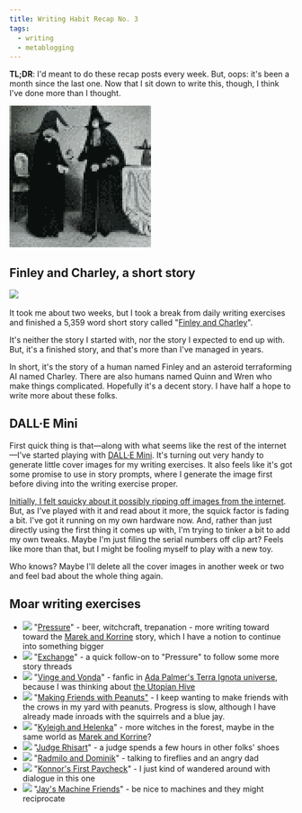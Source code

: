 ```yaml
---
title: Writing Habit Recap No. 3
tags:
  - writing
  - metablogging
---
```


**TL;DR**:  I'd meant to do these recap posts every week. But, oops: it's been a month since the last one. Now that I sit down to write this, though, I think I've done more than I thought.

<!--more-->

![](cover.png)

## Finley and Charley, a short story
<img src="https://blog.lmorchard.com/2022/06/07/finley-and-charley/cover.png" width="150" />

It took me about two weeks, but I took a break from daily writing exercises and finished a 5,359 word short story called "[Finley and Charley](https://blog.lmorchard.com/2022/06/07/finley-and-charley/)".

It's neither the story I started with, nor the story I expected to end up with. But, it's a finished story, and that's more than I've managed in years.

In short, it's the story of a human named Finley and an asteroid terraforming AI named Charley. There are also humans named Quinn and Wren who make things complicated. Hopefully it's a decent story. I have half a hope to write more about these folks.

## DALL·E Mini
First quick thing is that—along with what seems like the rest of the internet—I've started playing with [DALL·E Mini](https://github.com/borisdayma/dalle-mini). It's turning out very handy to generate little cover images for my writing exercises. It also feels like it's got some promise to use in story prompts, where I generate the image first before diving into the writing exercise proper.

[Initially, I felt squicky about it possibly ripping off images from the internet](https://twitter.com/lmorchard/status/1534952790698577920). But, as I've played with it and read about it more, the squick factor is fading a bit. I've got it running on my own hardware now. And, rather than just directly using the first thing it comes up with, I'm trying to tinker a bit to add my own tweaks. Maybe I'm just filing the serial numbers off clip art? Feels like more than that, but I might be fooling myself to play with a new toy.

Who knows? Maybe I'll delete all the cover images in another week or two and feel bad about the whole thing again.

## Moar writing exercises
- <img src="https://blog.lmorchard.com/2022/05/16/pressure/cover.png" width="50" /> "[Pressure](https://blog.lmorchard.com/2022/05/16/pressure/)" - beer, witchcraft, trepanation - more writing toward toward the [Marek and Korrine](https://blog.lmorchard.com/tag/marekandkorrine/) story, which I have a notion to continue into something bigger
- <img src="https://blog.lmorchard.com/2022/05/17/exchange/cover.png" width="50" /> "[Exchange](https://blog.lmorchard.com/2022/05/17/exchange/)" - a quick follow-on to "Pressure" to follow some more story threads
- <img src="https://blog.lmorchard.com/2022/05/18/vinge-and-vonda/cover.png" width="50" /> "[Vinge and Vonda](https://blog.lmorchard.com/2022/05/18/vinge-and-vonda/)" - fanfic in [Ada Palmer's Terra Ignota universe](https://adapalmer.com/series/terra-ignota/), because I was thinking about [the Utopian Hive](https://terra-ignota.fandom.com/wiki/Utopia)
- <img src="https://blog.lmorchard.com/2022/05/19/making-friends-with-peanuts/cover.png" width="50" /> "[Making Friends with Peanuts"](https://blog.lmorchard.com/2022/05/19/making-friends-with-peanuts/) - I keep wanting to make friends with the crows in my yard with peanuts. Progress is slow, although I have already made inroads with the squirrels and a blue jay.
- <img src="https://blog.lmorchard.com/2022/06/07/kyleigh-and-helenka/cover.png" width="50" /> "[Kyleigh and Helenka](https://blog.lmorchard.com/2022/06/07/kyleigh-and-helenka/)" - more witches in the forest, maybe in the same world as [Marek and Korrine](https://blog.lmorchard.com/tag/marekandkorrine/)? 
- <img src="https://blog.lmorchard.com/2022/06/08/judge-rhisart/cover.png" width="50" /> "[Judge Rhisart](https://blog.lmorchard.com/2022/06/08/judge-rhisart/)" - a judge spends a few hours in other folks' shoes
- <img src="https://blog.lmorchard.com/2022/06/09/radmilo-and-dominik/cover.png" width="50" /> "[Radmilo and Dominik](https://blog.lmorchard.com/2022/06/09/radmilo-and-dominik/)" - talking to fireflies and an angry dad
- <img src="https://blog.lmorchard.com/2022/06/10/konnors-first-paycheck/cover.png" width="50" /> "[Konnor's First Paycheck](https://blog.lmorchard.com/2022/06/10/konnors-first-paycheck/)" - I just kind of wandered around with dialogue in this one
- <img src="https://blog.lmorchard.com/2022/06/12/jays-machine-friends/cover.png" width="50" /> "[Jay's Machine Friends](https://blog.lmorchard.com/2022/06/12/jays-machine-friends/)" - be nice to machines and they might reciprocate
